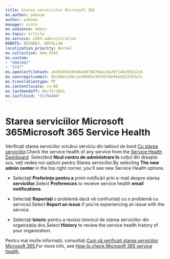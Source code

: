```yaml
---
title: Starea serviciilor Microsoft 365
ms.author: pebaum
author: pebaum
manager: scotv
ms.audience: Admin
ms.topic: article
ms.service: o365-administration
ROBOTS: NOINDEX, NOFOLLOW
localization_priority: Normal
ms.collection: Adm_O365
ms.custom:
- "9001682"
- "3747"
ms.openlocfilehash: a636305b369d6a0d78d768acd420f14b295812a5
ms.sourcegitcommit: 8bc60ec34bc1e40685e3976576e04a2623f63a7c
ms.translationtype: MT
ms.contentlocale: ro-RO
ms.lasthandoff: 04/15/2021
ms.locfileid: "51794484"
---
```

# <a name="microsoft-365-service-health"></a><span data-ttu-id="919a8-102">Starea serviciilor Microsoft 365</span><span class="sxs-lookup"><span data-stu-id="919a8-102">Microsoft 365 Service Health</span></span>


<span data-ttu-id="919a8-103">Verificați starea serviciilor oricărui serviciu din tabloul de bord [Cu starea serviciilor](https://admin.microsoft.com/Adminportal/Home?source=applauncher#/servicehealth).</span><span class="sxs-lookup"><span data-stu-id="919a8-103">Check the service health of any service from the [Service Health Dashboard](https://admin.microsoft.com/Adminportal/Home?source=applauncher#/servicehealth).</span></span> <span data-ttu-id="919a8-104">Selectând **Noul centru de administrare în** colțul din dreapta sus, veți vedea noi opțiuni pentru Starea serviciilor.</span><span class="sxs-lookup"><span data-stu-id="919a8-104">By selecting **The new admin center** in the top right corner, you'll see new Service Health options.</span></span>

- <span data-ttu-id="919a8-105">Selectați **Preferințe pentru a** primi notificări prin e-mail despre starea **serviciilor.**</span><span class="sxs-lookup"><span data-stu-id="919a8-105">Select **Preferences** to receive service health **email notifications**.</span></span>

- <span data-ttu-id="919a8-106">Selectați **Raportați** o problemă dacă vă confruntați cu o problemă cu serviciul.</span><span class="sxs-lookup"><span data-stu-id="919a8-106">Select **Report an issue** if you're experiencing an issue with the service.</span></span>

- <span data-ttu-id="919a8-107">Selectați **Istoric** pentru a revizui istoricul de starea serviciilor din organizația dvs.</span><span class="sxs-lookup"><span data-stu-id="919a8-107">Select **History** to review the service health history of your organization.</span></span> 

<span data-ttu-id="919a8-108">Pentru mai multe informații, consultați [Cum să verificați starea serviciilor Microsoft 365.](https://docs.microsoft.com/office365/enterprise/view-service-health)</span><span class="sxs-lookup"><span data-stu-id="919a8-108">For more info, see [How to check Microsoft 365 service health](https://docs.microsoft.com/office365/enterprise/view-service-health).</span></span> 